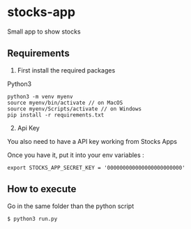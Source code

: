# stocks-app
Small app to show stocks

## Requirements

1. First install the required packages

Python3

````
python3 -m venv myenv
source myenv/bin/activate // on MacOS
source myenv/Scripts/activate // on Windows
pip install -r requirements.txt
````

2. Api Key

You also need to have a API key working from Stocks Apps

Once you have it, put it into your env variables :
````
export STOCKS_APP_SECRET_KEY = '000000000000000000000000'
````

## How to execute

Go in the same folder than the python script

````
$ python3 run.py 
````

